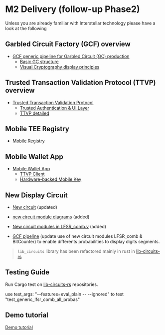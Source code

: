 # M2 Delivery (follow-up Phase2)

Unless you are already familiar with Interstellar technology please have a look at the following

## Garbled Circuit Factory (GCF) overview
- [GCF generic pipeline for Garbled Circuit (GC) production](./GCF.md)
    - [Basic GC structure](./GC.md)
    - [Visual Cryptography display principles](./VC-GC.md)

## Trusted Transaction Validation Protocol (TTVP) overview
- [Trusted Transaction Validation Protocol](./TTVP.md)
    - [Trusted Authentication & UI Layer](./TAUI.md)
    - [TTVP detailed](./TTVP_detailed.md)
    
## Mobile TEE Registry
- [Mobile Registry](./Mobile_Registry.md)

## Mobile Wallet App

- [Mobile Wallet App](./Mobile_App.md)
    - [TTVP Client](./TTVP_client.md)
    - [Hardware-backed Mobile Key](./HBMK.md)

## New Display Circuit

- [New circuit](https://github.com/Interstellar-Network/lib_circuits/tree/main/circuit-gen-rs/data/verilog) (updated)

- [new circuit module diagrams](https://github.com/Interstellar-Network/lib_circuits/tree/main/circuit-gen-rs/data/verilog#contains-) (added)

- [New circuit modules in LFSR_comb.v](https://github.com/Interstellar-Network/lib_circuits/blob/main/circuit-gen-rs/data/verilog/LFSR_comb.v) (added)

- [GCF pipeline](./GCF_pipeline_detailed.md) (update use of new circuit modules LFSR_comb & BitCounter) to enable differents probabilities to display digits segments.

> `lib_circuits` library has been refactored mainly in rust in [lib-circuits-rs](https://github.com/Interstellar-Network/lib_circuits/tree/main/circuit-gen-rs/)


## Testing Guide
Run Cargo test on [lib-circuits-rs](https://github.com/Interstellar-Network/lib_circuits/tree/main/circuit-gen-rs/) repositories.

use test_args: "--features=eval_plain -- --ignored"
to test  "test_generic_lfsr_comb_all_probas"

## Demo tutorial

[Demo tutorial](./2M2_demo_tutorial.md)
